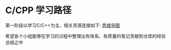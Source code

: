 # C/CPP 学习路径

第一阶段以学习C/C++为主，相关资源连接如下:
[思维导图](https://sv4mm7xf6ql.feishu.cn/wiki/V9ZDwg9uOioe6nk7itFcbtWAnvf?from=from_copylink)

希望各个小组能够在学习的过程中整理出有体系、有质量的笔记贡献到仓库的经验总结之中
